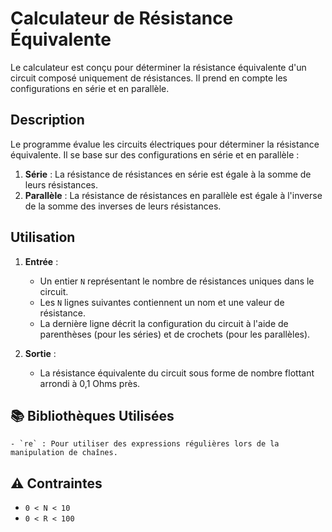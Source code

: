 # Calculateur de Résistance Équivalente

Le calculateur est conçu pour déterminer la résistance équivalente d'un circuit composé uniquement de résistances. Il prend en compte les configurations en série et en parallèle.

## Description

Le programme évalue les circuits électriques pour déterminer la résistance équivalente. Il se base sur des configurations en série et en parallèle :

1. **Série** : La résistance de résistances en série est égale à la somme de leurs résistances.
2. **Parallèle** : La résistance de résistances en parallèle est égale à l'inverse de la somme des inverses de leurs résistances.

## Utilisation

1. **Entrée** :
    - Un entier `N` représentant le nombre de résistances uniques dans le circuit.
    - Les `N` lignes suivantes contiennent un nom et une valeur de résistance.
    - La dernière ligne décrit la configuration du circuit à l'aide de parenthèses (pour les séries) et de crochets (pour les parallèles).

2. **Sortie** : 
    - La résistance équivalente du circuit sous forme de nombre flottant arrondi à 0,1 Ohms près.

## 📚 Bibliothèques Utilisées
    - `re` : Pour utiliser des expressions régulières lors de la manipulation de chaînes.

## ⚠️ Contraintes
- `0 < N < 10`
- `0 < R < 100`

